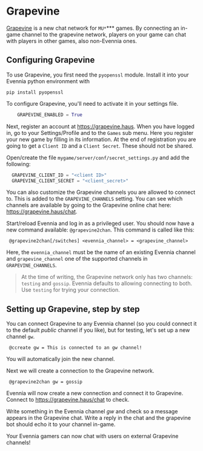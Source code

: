 # Grapevine


[Grapevine](http://grapevine.haus) is a new chat network for `MU*`*** games. By
connecting an in-game channel to the grapevine network, players on your game
can chat with players in other games, also non-Evennia ones.

## Configuring Grapevine

To use Grapevine, you first need the `pyopenssl` module. Install it into your
Evennia python environment with

    pip install pyopenssl

To configure Grapevine, you'll need to activate it in your settings file.

```python
    GRAPEVINE_ENABLED = True
```

Next, register an account at https://grapevine.haus. When you have logged in,
go to your Settings/Profile and to the `Games` sub menu. Here you register your
new game by filling in its information. At the end of registration you are going
to get a `Client ID` and a `Client Secret`. These should not be shared.

Open/create the file `mygame/server/conf/secret_settings.py` and add the following:

```python
  GRAPEVINE_CLIENT_ID = "<client ID>"
  GRAPEVINE_CLIENT_SECRET = "<client_secret>"
```

You can also customize the Grapevine channels you are allowed to connect to. This
is added to the `GRAPEVINE_CHANNELS` setting. You can see which channels are available
by going to the Grapevine online chat here: https://grapevine.haus/chat.

Start/reload Evennia and log in as a privileged user. You should now have a new
command available: `@grapevine2chan`. This command is called like this:

     @grapevine2chan[/switches] <evennia_channel> = <grapevine_channel>

Here, the `evennia_channel` must be the name of an existing Evennia channel and
`grapevine_channel` one of the supported channels in `GRAPEVINE_CHANNELS`.

> At the time of writing, the Grapevine network only has two channels:
> `testing` and `gossip`. Evennia defaults to allowing connecting to both. Use
> `testing` for trying your connection.

## Setting up Grapevine, step by step

You can connect Grapevine to any Evennia channel (so you could connect it to
the default *public* channel if you like), but for testing, let's set up a
new channel `gw`.

     @ccreate gw = This is connected to an gw channel!

You will automatically join the new channel.

Next we will create a connection to the Grapevine network.

     @grapevine2chan gw = gossip

Evennia will now create a new connection and connect it to Grapevine. Connect
to https://grapevine.haus/chat to check.


Write something in the Evennia channel *gw* and check so a message appears in
the Grapevine chat. Write a reply in the chat and the grapevine bot should echo
it to your channel in-game.

Your Evennia gamers can now chat with users on external Grapevine channels!
